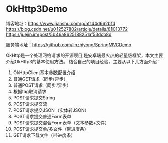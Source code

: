 # OkHttp3Demo
博客地址：https://www.jianshu.com/p/af144d662bfd
         https://blog.csdn.net/u012527802/article/details/81013772
         https://juejin.im/post/5b46a8625188251af53dcb8d

服务端地址：https://github.com/linzhiyong/SpringMVCDemo

OkHttp是一个处理网络请求的开源项目,是安卓端最火热的轻量级框架，本文主要介绍OkHttp3的基本使用方法。
结合自己的项目经验，主要从以下几方面介绍：

1. OkHttpClient基本参数配置介绍
2. 普通GET请求（同步/异步）
3. 普通POST请求（同步/异步）
4. 根据tag取消请求
5. POST请求提交String
6. POST请求提交流
7. POST请求提交JSON（实体转JSON）
8. POST请求提交普通Form表单
9. POST请求提交混合Form表单（文本参数+文件）
10. POST请求提交单/多文件（带进度条）
11. GET请求下载文件（带进度条）
